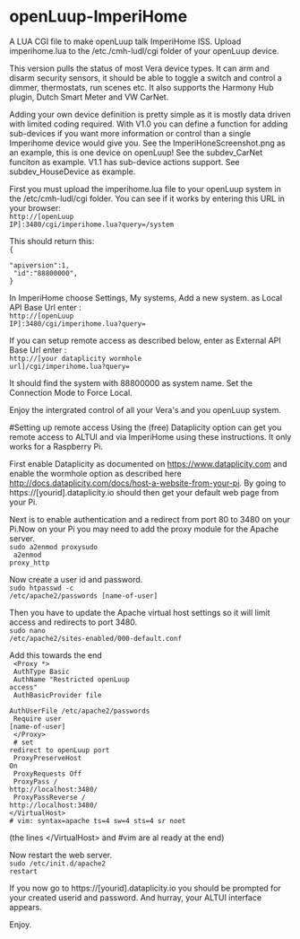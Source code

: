 # openLuup-ImperiHome
A LUA CGI file to make openLuup talk ImperiHome ISS. Upload imperihome.lua to the /etc./cmh-ludl/cgi folder of your openLuup device.

This version pulls the status of most Vera device types. It can arm and disarm security sensors, it should be able to toggle a switch and control a dimmer, thermostats, run scenes etc. It also supports the Harmony Hub plugin, Dutch Smart Meter and VW CarNet.

Adding your own device definition is pretty simple as it is mostly data driven with limited coding required. With V1.0 you can define a function for adding sub-devices if you want more information or control than a single Imperihome device would give you. See the ImperiHoneScreenshot.png as an example, this is one device on openLuup! See the subdev_CarNet funciton as example. V1.1 has sub-device actions support. See subdev_HouseDevice as example.

First you must upload the imperihome.lua file to your openLuup system in the /etc/cmh-ludl/cgi folder. You can see if it works by entering this URL in your browser:<br><code>http://[openLuup IP]:3480/cgi/imperihome.lua?query=/system</code>

This should return this: <br>
<code>{</code><br>
<code>  "apiversion":1,</code><br>
<code>  "id":"88800000",</code><br>
<code>}</code>

In ImperiHome choose Settings, My systems, Add a new system.
as Local API Base Url enter : <br><code>http://[openLuup IP]:3480/cgi/imperihome.lua?query=</code><p>
If you can setup remote access as described below, enter as External API Base Url enter : <br><code>http://[your dataplicity wormhole url]/cgi/imperihome.lua?query=</code>

It should find the system with 88800000 as system name.
Set the Connection Mode to Force Local.

Enjoy the intergrated control of all your Vera's and you openLuup system.

#Setting up remote access 
Using the (free) Dataplicity option can get you remote access to ALTUI and via ImperiHome using these instructions. It only works for a Raspberry Pi.

First enable Dataplicity as documented on https://www.dataplicity.com and enable the wormhole option as described here http://docs.dataplicity.com/docs/host-a-website-from-your-pi. By going to https://[yourid].dataplicity.io should then get your default web page from your Pi.

Next is to enable authentication and a redirect from port 80 to 3480 on your Pi.Now on your Pi you may need to add the proxy module for the Apache server.<br><code>sudo a2enmod proxysudo <br>
a2enmod proxy_http</code><br>

Now create a user id and password.<br>
<code>sudo htpasswd -c /etc/apache2/passwords [name-of-user]</code>

Then you have to update the Apache virtual host settings so it will limit access and redirects to port 3480.
<br><code>sudo nano /etc/apache2/sites-enabled/000-default.conf</code>

Add this towards the end <br>
<code>   &lt;Proxy *></code><br>
<code>      AuthType Basic</code><br>
<code>      AuthName "Restricted openLuup access"</code><br>
<code>      AuthBasicProvider file</code><br>
<code>      AuthUserFile /etc/apache2/passwords</code><br>
<code>      Require user [name-of-user]</code><br>
<code>   &lt;/Proxy></code><br>
<code>   # set redirect to openLuup port</code><br>
<code>   ProxyPreserveHost On</code><br>
<code>   ProxyRequests Off</code><br>
<code>   ProxyPass / http://localhost:3480/</code><br>
<code>   ProxyPassReverse / http://localhost:3480/</code><br>
<code>&lt;/VirtualHost></code><br>
<code># vim: syntax=apache ts=4 sw=4 sts=4 sr noet</code><br>

(the lines &lt;/VirtualHost> and #vim are al ready at the end)

Now restart the web server.<br>
<code>sudo /etc/init.d/apache2 restart</code>

If you now go to https://[yourid].dataplicity.io you should be prompted for your created userid and password. And hurray, your ALTUI interface appears.

Enjoy.
